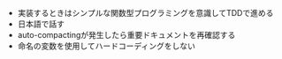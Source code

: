 - 実装するときはシンプルな関数型プログラミングを意識してTDDで進める
- 日本語で話す
- auto-compactingが発生したら重要ドキュメントを再確認する
- 命名の変数を使用してハードコーディングをしない